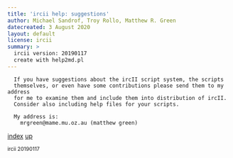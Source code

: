 ```yaml
---
title: 'ircii help: suggestions'
author: Michael Sandrof, Troy Rollo, Matthew R. Green
datecreated: 3 August 2020
layout: default
license: ircii
summary: >
  ircii version: 20190117
  create with help2md.pl
---
```

```
  If you have suggestions about the ircII script system, the scripts
  themselves, or even have some contributions please send them to my address
  for me to examine them and include them into distribution of ircII.
  Consider also including help files for your scripts.

  My address is:
    mrgreen@mame.mu.oz.au (matthew green)
```

[index](index.html)
[up](..)

<small> ircii 20190117 </small>
